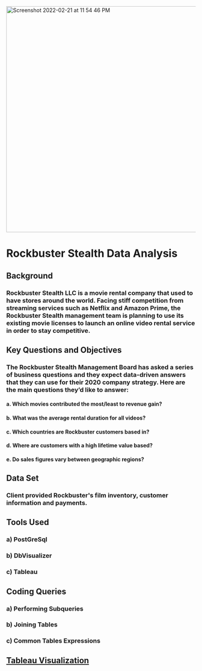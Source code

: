 <img width="600" alt="Screenshot 2022-02-21 at 11 54 46 PM" src="https://user-images.githubusercontent.com/99417572/154990094-ca142b14-2786-4cdc-bfee-f073493caf03.png">

# Rockbuster Stealth Data Analysis
## Background 
### Rockbuster Stealth LLC is a movie rental company that used to have stores around the world. Facing stiff competition from streaming services such as Netflix and Amazon Prime, the Rockbuster Stealth management team is planning to use its existing movie licenses to launch an online video rental service in order to stay competitive.

## Key Questions and Objectives
### The Rockbuster Stealth Management Board has asked a series of business questions and they expect data-driven answers that they can use for their 2020 company strategy. Here are the main questions they’d like to answer:
#### a. Which movies contributed the most/least to revenue gain?
#### b. What was the average rental duration for all videos?
#### c. Which countries are Rockbuster customers based in?
#### d. Where are customers with a high lifetime value based?
#### e. Do sales figures vary between geographic regions?

## Data Set
### Client provided Rockbuster's film inventory, customer information and payments. 

## Tools Used
### a) PostGreSql
### b) DbVisualizer
### c) Tableau

## Coding Queries
### a) Performing Subqueries
### b) Joining Tables
### c) Common Tables Expressions

## [Tableau Visualization](https://public.tableau.com/shared/DYK9MMSTD?:display_count=n&:origin=viz_share_link)
